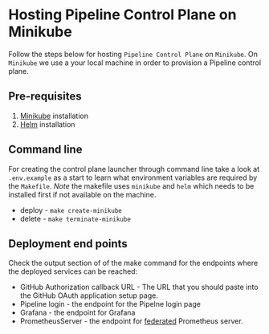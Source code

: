 # Hosting Pipeline Control Plane on Minikube

Follow the steps below for hosting `Pipeline Control Plane` on `Minikube`.
On `Minikube` we use a your local machine in order to provision a Pipeline control plane.

## Pre-requisites

1. [Minikube](https://github.com/kubernetes/minikube/releases) installation
2. [Helm](https://github.com/kubernetes/helm/blob/master/docs/install.md) installation

## Command line

For creating the control plane launcher through command line take a look at `.env.example` as a start to learn what environment variables are required by the `Makefile`. _Note_ the makefile uses `minikube` and `helm` which needs to be installed first if not available on the machine.

* deploy - `make create-minikube`
* delete - `make terminate-minikube`

## Deployment end points

Check the output section of of the make command for the endpoints where the deployed services can be reached:

* GitHub Authorization callback URL - The URL that you should paste into the GitHub OAuth application setup page.
* Pipeline login - the endpoint for the Pipelne login page
* Grafana - the endpoint for Grafana
* PrometheusServer - the endpoint for [federated](https://banzaicloud.com/blog/prometheus-federation/) Prometheus server.
